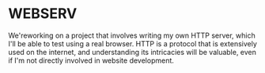 # WEBSERV
We'reworking on a project that involves writing my own HTTP server, which I'll be able to test using a real browser. HTTP is a protocol that is extensively used on the internet, and understanding its intricacies will be valuable, even if I'm not directly involved in website development.
